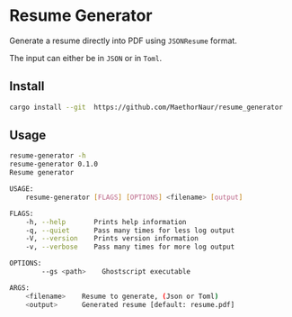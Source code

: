 # Resume Generator

Generate a resume directly into PDF using `JSONResume` format.

The input can either be in `JSON` or in `Toml`.

## Install

```sh
cargo install --git  https://github.com/MaethorNaur/resume_generator
```

## Usage

```sh
resume-generator -h
resume-generator 0.1.0
Resume generator

USAGE:
    resume-generator [FLAGS] [OPTIONS] <filename> [output]

FLAGS:
    -h, --help       Prints help information
    -q, --quiet      Pass many times for less log output
    -V, --version    Prints version information
    -v, --verbose    Pass many times for more log output

OPTIONS:
        --gs <path>    Ghostscript executable

ARGS:
    <filename>    Resume to generate, (Json or Toml)
    <output>      Generated resume [default: resume.pdf]

```
